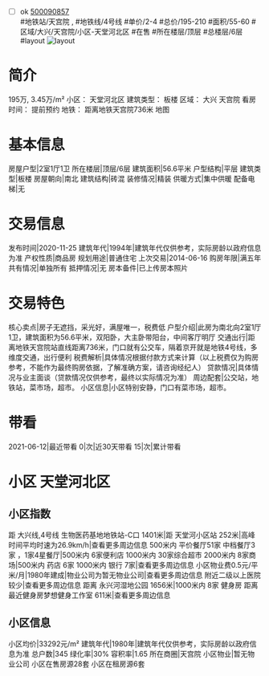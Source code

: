 - [ ] ok [500090857](https://bj.5i5j.com/ershoufang/500090857.html)  
 #地铁站/天宫院 ,  #地铁线/4号线
#单价/2-4 #总价/195-210 #面积/55-60   #区域/大兴/天宫院/小区-天堂河北区 #在售 #所在楼层/顶层 #总楼层/6层 #layout 
![layout](http://image2.5i5j.com//group1/M00/E4/B8/CgqJMVz157eAb_XdAAGsT5QeRuQ014.jpg_P5.jpg) 
# 简介 
 195万,  3.45万/m² 
小区： 天堂河北区
建筑类型： 板楼
区域： 大兴 天宫院
看房时间： 提前预约
地铁： 距离地铁天宫院736米 地图
# 基本信息 
 房屋户型|2室1厅1卫
所在楼层|顶层/6层
建筑面积|56.6平米
户型结构|平层
建筑类型|板楼
房屋朝向|南北
建筑结构|砖混
装修情况|精装
供暖方式|集中供暖
配备电梯|无
# 交易信息 
 发布时间|2020-11-25
建筑年代|1994年|建筑年代仅供参考，实际房龄以政府信息为准
产权性质|商品房
规划用途|普通住宅
上次交易|2014-06-16
购房年限|满五年
共有情况|单独所有
抵押情况|无
房本备件|已上传房本照片
# 交易特色 
 核心卖点|房子无遮挡，采光好，满屋唯一，税费低
户型介绍|此房为南北向2室1厅1卫，建筑面积为56.6平米，双阳卧，大主卧带阳台，中间客厅明厅
交通出行|距离地铁天宫院站直线距离736米，门口就有公交车，隔着京开就是地铁4号线，多维度交通，出行便利
税费解析|具体情况根据付款方式来计算（以上税费仅为购房参考，不能作为最终购房依据，了解准确方案，请咨询经纪人）
贷款情况|具体情况与业主面谈（贷款情况仅供参考，最终以实际情况为准）
周边配套|公交站，地铁站，菜市场，超市。
小区信息|小区特别安静，门口有菜市场，超市。
# 带看 
 2021-06-12|最近带看	 0|次|近30天带看	 15|次|累计带看
# 小区 天堂河北区
## 小区指数 
 距 大兴线,4号线 生物医药基地地铁站-C口 1401米|距 天堂河小区站 252米|高峰时间平均时速为26.9km/h|查看更多周边信息
500米内 平价餐厅51家
中档餐厅3家 ，1家4星餐厅|500米内 6家便利店
1000米内 30家综合超市
2000米内 8家商场|500米内 药店 6家
1000米内 银行 7家|查看更多周边信息
小区物业费0.5元/平米/月|1980年建成|物业公司为暂无物业公司|查看更多周边信息
附近二级以上医院较少|查看更多周边信息
距离 永兴河湿地公园 1656米|1000米内 8家 健身房
距离最近健身房梦想健身工作室 611米|查看更多周边信息
## 小区信息 
 小区均价|33292元/m²
建筑年代|1980年|建筑年代仅供参考，实际房龄以政府信息为准
总户数|345
绿化率|30%
容积率|1.65
所在商圈|天宫院
小区物业|暂无物业公司
小区在售房源28套
小区在租房源6套
